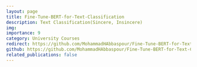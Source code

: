 ```yaml
---
layout: page
title: Fine-Tune-BERT-for-Text-Classification
description: Text Classification(Sincere, Insincere)
img: 
importance: 9
category: University Courses
redirect: https://github.com/MohammadHAbbaspour/Fine-Tune-BERT-for-Text-Classification
github: https://github.com/MohammadHAbbaspour/Fine-Tune-BERT-for-Text-Classification
related_publications: false
---
```


